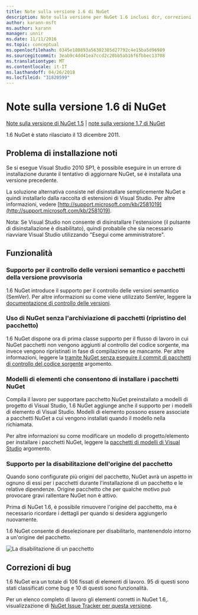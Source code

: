 ```yaml
---
title: Note sulla versione 1.6 di NuGet
description: Note sulla versione per NuGet 1.6 inclusi dcr, correzioni di bug, le funzionalità aggiunte e problemi noti.
author: karann-msft
ms.author: karann
manager: unnir
ms.date: 11/11/2016
ms.topic: conceptual
ms.openlocfilehash: 0345e180893a56302385d27792c4e15ba5d96989
ms.sourcegitcommit: 3eab9c4dd41ea7ccd2c28bb5ab16f6fbbec13708
ms.translationtype: MT
ms.contentlocale: it-IT
ms.lasthandoff: 04/26/2018
ms.locfileid: "31820599"
---
```

 # <a name="nuget-16-release-notes"></a>Note sulla versione 1.6 di NuGet

[Note sulla versione di NuGet 1.5](../release-notes/nuget-1.5.md) | [note sulla versione 1.7 di NuGet](../release-notes/nuget-1.7.md)

1.6 NuGet è stato rilasciato il 13 dicembre 2011.

## <a name="known-installation-issue"></a>Problema di installazione noti
Se si esegue Visual Studio 2010 SP1, è possibile eseguire in un errore di installazione durante il tentativo di aggiornare NuGet, se è installata una versione precedente.

La soluzione alternativa consiste nel disinstallare semplicemente NuGet e quindi installarlo dalla raccolta di estensioni di Visual Studio.  Per altre informazioni, vedere [http://support.microsoft.com/kb/2581019](http://support.microsoft.com/kb/2581019).

Nota: Se Visual Studio non consente di disinstallare l'estensione (il pulsante di disinstallazione è disabilitato), quindi probabile che sia necessario riavviare Visual Studio utilizzando "Esegui come amministratore".

## <a name="features"></a>Funzionalità

### <a name="support-for-semantic-versioning-and-prerelease-packages"></a>Supporto per il controllo delle versioni semantico e pacchetti della versione provvisoria
1.6 NuGet introduce il supporto per il controllo delle versioni semantico (SemVer). Per altre informazioni su come viene utilizzato SemVer, leggere la [documentazione di controllo delle versioni](../create-packages/prerelease-packages.md).

### <a name="using-nuget-without-checking-in-packages-package-restore"></a>Uso di NuGet senza l'archiviazione di pacchetti (ripristino del pacchetto)
1.6 NuGet dispone ora di prima classe supporto per il flusso di lavoro in cui NuGet pacchetti non vengono aggiunti al controllo del codice sorgente, ma invece vengono ripristinati in fase di compilazione se mancante. Per altre informazioni, leggere la [tramite NuGet senza eseguire il commit di pacchetti di controllo del codice sorgente](../consume-packages/packages-and-source-control.md) argomento.

### <a name="item-templates-that-install-nuget-packages"></a>Modelli di elementi che consentono di installare i pacchetti NuGet
Compila il lavoro per supportare pacchetto NuGet preinstallato a modelli di progetto di Visual Studio, 1.6 NuGet aggiunge anche il supporto per i modelli di elemento di Visual Studio. Modelli di elemento possono essere associate a pacchetti NuGet a cui vengono installati quando il modello nella richiamata.

Per altre informazioni su come modificare un modello di progetto/elemento per installare i pacchetti NuGet, leggere la [pacchetti di modelli di Visual Studio](../visual-studio-extensibility/visual-studio-templates.md) argomento.

### <a name="support-for-disabling-package-sources"></a>Supporto per la disabilitazione dell'origine del pacchetto
Quando sono configurate più origini del pacchetto, NuGet avrà un aspetto in ognuno di essi per i pacchetti durante l'installazione di un pacchetto e le relative dipendenze. Origine pacchetto che per qualche motivo può provocare gravi rallentare NuGet non è attivo.

Prima di NuGet 1.6, è possibile rimuovere l'origine del pacchetto, ma è necessario ricordare i dettagli per quando si desidera aggiungerlo nuovamente.

1.6 NuGet consente di deselezionare per disabilitarlo, mantenendolo intorno a un'origine del pacchetto.

![La disabilitazione di un pacchetto](./media/package-source-with-disabled-source.png)

## <a name="bug-fixes"></a>Correzioni di bug
1.6 NuGet era un totale di 106 fissati di elementi di lavoro. 95 di questi sono stati classificati come bug e 10 di questi sono funzionalità.

Per un elenco completo di lavoro gli elementi corretti in NuGet 1.6,. visualizzazione di [NuGet Issue Tracker per questa versione](http://nuget.codeplex.com/workitem/list/advanced?keyword=&status=Closed&type=All&priority=All&release=NuGet%201.6&assignedTo=All&component=All&sortField=Votes&sortDirection=Descending&page=0).
